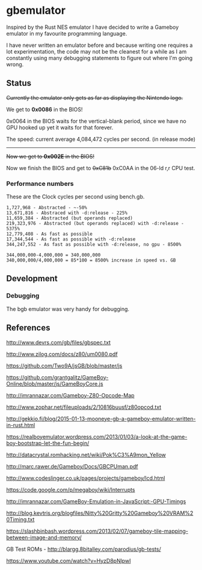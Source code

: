 # gbemulator

Inspired by the Rust NES emulator I have decided to write a Gameboy emulator in
my favourite programming language.

I have never written an emulator before and because writing one requires a lot
experimentation, the code may not be the cleanest for a while as I am constantly
using many debugging statements to figure out where I'm going wrong.

## Status

<del>Currently the emulator only gets as far as displaying the Nintendo logo.</del>

We get to **0x0086** in the BIOS!

0x0064 in the BIOS waits for the vertical-blank period, since we have no GPU
hooked up yet it waits for that forever.

The speed: current average 4,084,472 cycles per second. (in release mode)

----

<del>Now we get to **0x002E** in the BIOS!</del>

Now we finish the BIOS and get to <del>0xC81b</del> 0xC0AA in the 06-ld r,r CPU test.

### Performance numbers

These are the Clock cycles per second using bench.gb.

```
1,727,968 - Abstracted - ~-50%
13,671,816 - Abstraced with -d:release - 225%
11,659,384 - Abstracted (but operands replaced)
219,323,976 - Abstracted (but operands replaced) with -d:release - 5375%
12,779,408 - As fast as possible
17,344,544 - As fast as possible with -d:release
344,247,552 - As fast as possible with -d:release, no gpu - 8500%

344,000,000-4,000,000 = 340,000,000
340,000,000/4,000,000 = 85*100 = 8500% increase in speed vs. GB
```

## Development

### Debugging

The bgb emulator was very handy for debugging.

## References

http://www.devrs.com/gb/files/gbspec.txt

http://www.zilog.com/docs/z80/um0080.pdf

https://github.com/Two9A/jsGB/blob/master/js

https://github.com/grantgalitz/GameBoy-Online/blob/master/js/GameBoyCore.js

http://imrannazar.com/Gameboy-Z80-Opcode-Map

http://www.zophar.net/fileuploads/2/10816buusf/z80opcod.txt

http://gekkio.fi/blog/2015-01-13-mooneye-gb-a-gameboy-emulator-written-in-rust.html

https://realboyemulator.wordpress.com/2013/01/03/a-look-at-the-game-boy-bootstrap-let-the-fun-begin/

http://datacrystal.romhacking.net/wiki/Pok%C3%A9mon_Yellow

http://marc.rawer.de/Gameboy/Docs/GBCPUman.pdf

http://www.codeslinger.co.uk/pages/projects/gameboy/lcd.html

https://code.google.com/p/megaboy/wiki/Interrupts

http://imrannazar.com/GameBoy-Emulation-in-JavaScript:-GPU-Timings

http://blog.kevtris.org/blogfiles/Nitty%20Gritty%20Gameboy%20VRAM%20Timing.txt

https://slashbinbash.wordpress.com/2013/02/07/gameboy-tile-mapping-between-image-and-memory/

GB Test ROMs - http://blargg.8bitalley.com/parodius/gb-tests/

https://www.youtube.com/watch?v=HyzD8pNlpwI
